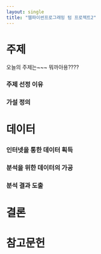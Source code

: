 ```yaml
---
layout: single 
title: "웹파이썬프로그래밍 텀 프로젝트2"
---
```


# 주제

오늘의 주제는~~~ 뭐까아용????

### 주제 선정 이유

### 가설 정의

# 데이터

### 인터넷을 통한 데이터 획득

### 분석을 위한 데이터의 가공

### 분석 결과 도출

# 결론

# 참고문헌

